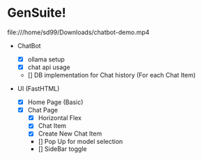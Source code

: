 # GenSuite!

file:///home/sd99/Downloads/chatbot-demo.mp4

- ChatBot
    - [x] ollama setup
    - [x] chat api usage
    - [] DB implementation for Chat history (For each Chat Item)

- UI (FastHTML)
    - [x] Home Page (Basic)
    - [x] Chat Page
        - [x] Horizontal Flex
        - [x] Chat Item
        - [x] Create New Chat Item
        - [] Pop Up for model selection
        - [] SideBar toggle 
